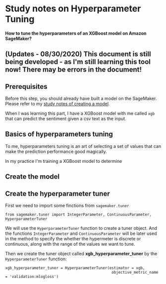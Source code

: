 # Study notes on Hyperparameter Tuning

#### How to tune the hyperparameters of an XGBoost model on Amazon SageMaker?

## (Updates - 08/30/2020) This document is still being developed - as I'm still learning this tool now! There may be errors in the document!


## Prerequisites
Before this step, you should already have built a model on the SageMaker. Please refer to my [study notes of creating a model](https://github.com/sliao-mi-luku/ML-SageMaker-StudyNotes/blob/master/Create-XGBoost-Model.md).

When I was learning this part, I have a XGBoost model with me called `xgb` that can predict the sentiment given a csv text as the input.

## Basics of hyperparameters tuning
To me, hyperparameters tuning is an art of selecting a set of values that can make the prediction performance good magically.

In my practice I'm training a XGBoost model to determine


## Create the model


## Create the hyperparameter tuner

First we need to import some finctions from `sagemaker.tuner`

``` python3
from sagemaker.tuner import IntegerParameter, ContinuousParameter, HyperparameterTuner
```

We will use the `HyperparameterTuner` function to create a tuner object. And the functions `IntegerParameter` and `ContinuousParameter` will be later used in the method
to specify the whether the hypermeter is discrete or continuous, along with the range of the values we want to tune.

Then we create the tuner object called **xgb_hyperparameter_tuner** by the `HyperparameterTuner` function:

``` python3
xgb_hyperparameter_tuner = HyperparameterTuner(estimator = xgb,
                                                objective_metric_name = 'validation:mlogloss')
```
